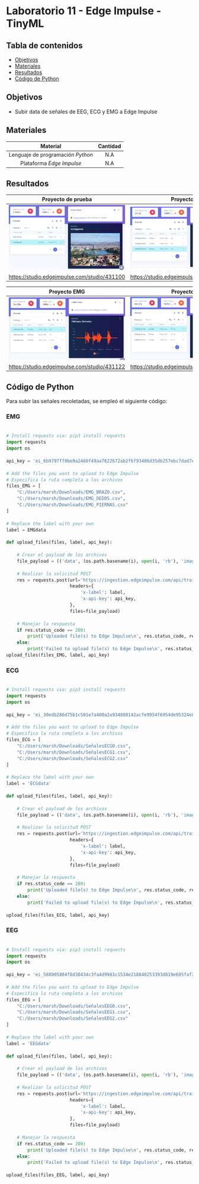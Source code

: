 # Laboratorio 11 - Edge Impulse - TinyML

## Tabla de contenidos
- [Objetivos](#objetivos)
- [Materiales](#materiales)
- [Resultados](#resultados)
- [Código de Python](#código-de-python)

##  Objetivos
- Subir data de señales de EEG, ECG y EMG a Edge Impulse 

## Materiales
| Material | Cantidad |
|:--------------:|:--------------:|
| Lenguaje de programación *Python* | N.A | 
| Plataforma *Edge Impulse* | N.A | 

## Resultados 

| Proyecto de prueba | Proyecto ECG |
|:--------------:|:--------------:|
| ![alt text](image-9.png)|![alt text](image-10.png)| 
| https://studio.edgeimpulse.com/studio/431100|https://studio.edgeimpulse.com/studio/431120| 

| Proyecto EMG | Proyecto EEG |
|:--------------:|:--------------:|
| ![alt text](image-11.png) |![alt text](image-12.png)| 
| https://studio.edgeimpulse.com/studio/431122 |https://studio.edgeimpulse.com/studio/431118| 

## Código de Python 

Para subir las señales recoletadas, se empleó el siguiente código: 

### EMG

```python

# Install requests via: pip3 install requests
import requests
import os

api_key = 'ei_6b9797ff0be9a2460f49aa7622672ab2f6f93406d35db257ebc7dad7e8942fb2'

# Add the files you want to upload to Edge Impulse
# Especifica la ruta completa a los archivos
files_EMG = [
    "C:/Users/marsh/Downloads/EMG_BRAZO.csv", 
    "C:/Users/marsh/Downloads/EMG_DEDOS.csv", 
    "C:/Users/marsh/Downloads/EMG_PIERNAS.csv"
]

# Replace the label with your own
label = EMGdata

def upload_files(files, label, api_key):

    # Crear el payload de los archivos
    file_payload = (('data', (os.path.basename(i), open(i, 'rb'), 'image/png')) for i in files)
    
    # Realizar la solicitud POST
    res = requests.post(url='https://ingestion.edgeimpulse.com/api/training/files',
                        headers={
                            'x-label': label,
                            'x-api-key': api_key,
                        },
                        files=file_payload)

    # Manejar la respuesta
    if res.status_code == 200:
        print('Uploaded file(s) to Edge Impulse\n', res.status_code, res.content)
    else:
        print('Failed to upload file(s) to Edge Impulse\n', res.status_code, res.content)
upload_files(files_EMG, label, api_key)
```

### ECG

```python

# Install requests via: pip3 install requests
import requests
import os

api_key = 'ei_30edb286d75b1c501e7a400a2a934808142acfe9954f6954de95324e89e84552'

# Add the files you want to upload to Edge Impulse
# Especifica la ruta completa a los archivos
files_ECG = [
    "C:/Users/marsh/Downloads/SeñalesECG0.csv", 
    "C:/Users/marsh/Downloads/SeñalesECG1.csv", 
    "C:/Users/marsh/Downloads/SeñalesECG2.csv"
]

# Replace the label with your own
label = 'ECGdata'

def upload_files(files, label, api_key):

    # Crear el payload de los archivos
    file_payload = (('data', (os.path.basename(i), open(i, 'rb'), 'image/png')) for i in files)
    
    # Realizar la solicitud POST
    res = requests.post(url='https://ingestion.edgeimpulse.com/api/training/files',
                        headers={
                            'x-label': label,
                            'x-api-key': api_key,
                        },
                        files=file_payload)

    # Manejar la respuesta
    if res.status_code == 200:
        print('Uploaded file(s) to Edge Impulse\n', res.status_code, res.content)
    else:
        print('Failed to upload file(s) to Edge Impulse\n', res.status_code, res.content)

upload_files(files_ECG, label, api_key)
```

### EEG

```python

# Install requests via: pip3 install requests
import requests
import os

api_key = 'ei_588905804f8d30434c3fa4d9981c1534e218840253393d819e695faf21bc2a4d'

# Add the files you want to upload to Edge Impulse
# Especifica la ruta completa a los archivos
files_EEG = [
    "C:/Users/marsh/Downloads/SeñalesEEG0.csv", 
    "C:/Users/marsh/Downloads/SeñalesEEG1.csv", 
    "C:/Users/marsh/Downloads/SeñalesEEG2.csv"
]

# Replace the label with your own
label = 'EEGdata'

def upload_files(files, label, api_key):

    # Crear el payload de los archivos
    file_payload = (('data', (os.path.basename(i), open(i, 'rb'), 'image/png')) for i in files)
    
    # Realizar la solicitud POST
    res = requests.post(url='https://ingestion.edgeimpulse.com/api/training/files',
                        headers={
                            'x-label': label,
                            'x-api-key': api_key,
                        },
                        files=file_payload)

    # Manejar la respuesta
    if res.status_code == 200:
        print('Uploaded file(s) to Edge Impulse\n', res.status_code, res.content)
    else:
        print('Failed to upload file(s) to Edge Impulse\n', res.status_code, res.content)

upload_files(files_EEG, label, api_key)
```
